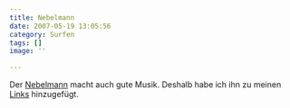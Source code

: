 ```yaml
---
title: Nebelmann
date: 2007-05-19 13:05:56
category: Surfen
tags: []
image: ''

---
```


Der [Nebelmann](http://www.nebelmann.de) macht auch gute Musik. Deshalb habe ich ihn zu meinen [Links](http://www.misantropolis.de/netzwerk) hinzugefügt.
